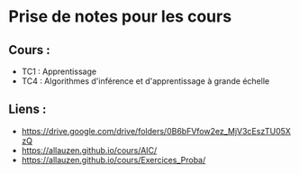 # Prise de notes pour les cours

## Cours :
- TC1 : Apprentissage
- TC4 : Algorithmes d'inférence et d'apprentissage à grande échelle

## Liens :
- https://drive.google.com/drive/folders/0B6bFVfow2ez_MjV3cEszTU05XzQ
- https://allauzen.github.io/cours/AIC/
- https://allauzen.github.io/cours/Exercices_Proba/
